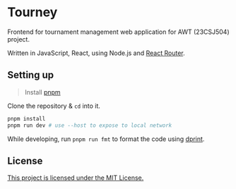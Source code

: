 # Tourney

Frontend for tournament management web application for AWT (23CSJ504) project.

Written in JavaScript, React, using Node.js and [React Router](https://reactrouter.com).

## Setting up

> Install [pnpm](https://pnpm.io)

Clone the repository & `cd` into it.

```bash
pnpm install
pnpm run dev # use --host to expose to local network
```

While developing, run `pnpm run fmt` to format the code using [dprint](https://dprint.dev).

## License

[This project is licensed under the MIT License.](./LICENSE)
